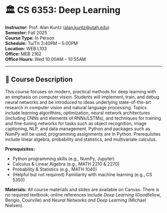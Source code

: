 # 🏛️ CS 6353: Deep Learning

**Instructor:** Prof. Alan Kuntz (alan.kuntz@utah.edu)  
**Semester:** Fall 2025  
**Course Type:** In Person  
**Schedule:** Tu/Th 3:40PM – 5:00PM  
**Location:** WEB L103  
**Office:** MEB 2162  
**Office Hours:** Wed 10:00AM – 10:55AM  

---

## 📖 Course Description
This course focuses on modern, practical methods for deep learning with an emphasis on computer vision. Students will implement, train, and debug neural networks and be introduced to ideas underlying state-of-the-art research in computer vision and natural language processing. Topics include learning algorithms, optimization, neural network architectures (including CNNs and elements of RNNs/LSTMs), and techniques for training and fine-tuning networks for tasks such as object recognition, image captioning, NLP, and data management. Python and packages such as NumPy will be used; programming assignments are in Python. Prerequisites include linear algebra, probability and statistics, and multivariate calculus.

**Prerequisites:**  
- Python programming skills (e.g., NumPy, Jupyter)  
- Calculus & Linear Algebra (e.g., MATH 2210 & 2270)  
- Probability & Statistics (e.g., MATH 1040)  
- (Helpful but not required) Familiarity with machine learning (e.g., CS 5350)

**Materials:** All course materials and slides are available on Canvas. There is no required textbook; online references include *Deep Learning* (Goodfellow, Bengio, Courville) and *Neural Networks and Deep Learning* (Michael Nielsen).
